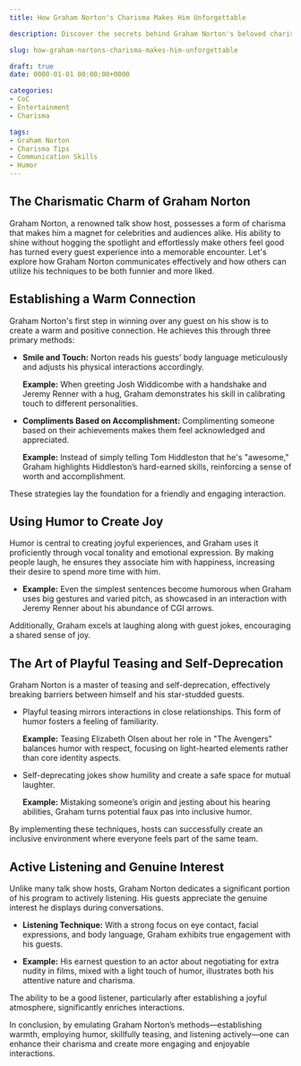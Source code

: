 ```yaml
---
title: How Graham Norton's Charisma Makes Him Unforgettable

description: Discover the secrets behind Graham Norton's beloved charisma and learn how to apply his techniques to become funnier and more well-liked.

slug: how-graham-nortons-charisma-makes-him-unforgettable

draft: true
date: 0000-01-01 00:00:00+0000

categories:
- CoC
- Entertainment
- Charisma

tags:
- Graham Norton
- Charisma Tips
- Communication Skills
- Humor
---
```


## The Charismatic Charm of Graham Norton

Graham Norton, a renowned talk show host, possesses a form of charisma that makes him a magnet for celebrities and audiences alike. His ability to shine without hogging the spotlight and effortlessly make others feel good has turned every guest experience into a memorable encounter. Let's explore how Graham Norton communicates effectively and how others can utilize his techniques to be both funnier and more liked.

## Establishing a Warm Connection

Graham Norton's first step in winning over any guest on his show is to create a warm and positive connection. He achieves this through three primary methods:

- **Smile and Touch:** Norton reads his guests' body language meticulously and adjusts his physical interactions accordingly.
  
  **Example:** When greeting Josh Widdicombe with a handshake and Jeremy Renner with a hug, Graham demonstrates his skill in calibrating touch to different personalities.

- **Compliments Based on Accomplishment:** Complimenting someone based on their achievements makes them feel acknowledged and appreciated.

  **Example:** Instead of simply telling Tom Hiddleston that he's "awesome," Graham highlights Hiddleston’s hard-earned skills, reinforcing a sense of worth and accomplishment.

These strategies lay the foundation for a friendly and engaging interaction.

## Using Humor to Create Joy

Humor is central to creating joyful experiences, and Graham uses it proficiently through vocal tonality and emotional expression. By making people laugh, he ensures they associate him with happiness, increasing their desire to spend more time with him.

- **Example:** Even the simplest sentences become humorous when Graham uses big gestures and varied pitch, as showcased in an interaction with Jeremy Renner about his abundance of CGI arrows.

Additionally, Graham excels at laughing along with guest jokes, encouraging a shared sense of joy.

## The Art of Playful Teasing and Self-Deprecation

Graham Norton is a master of teasing and self-deprecation, effectively breaking barriers between himself and his star-studded guests.

- Playful teasing mirrors interactions in close relationships. This form of humor fosters a feeling of familiarity.

  **Example:** Teasing Elizabeth Olsen about her role in "The Avengers" balances humor with respect, focusing on light-hearted elements rather than core identity aspects.

- Self-deprecating jokes show humility and create a safe space for mutual laughter.

  **Example:** Mistaking someone’s origin and jesting about his hearing abilities, Graham turns potential faux pas into inclusive humor.

By implementing these techniques, hosts can successfully create an inclusive environment where everyone feels part of the same team.

## Active Listening and Genuine Interest

Unlike many talk show hosts, Graham Norton dedicates a significant portion of his program to actively listening. His guests appreciate the genuine interest he displays during conversations.

- **Listening Technique:** With a strong focus on eye contact, facial expressions, and body language, Graham exhibits true engagement with his guests.

- **Example:** His earnest question to an actor about negotiating for extra nudity in films, mixed with a light touch of humor, illustrates both his attentive nature and charisma.

The ability to be a good listener, particularly after establishing a joyful atmosphere, significantly enriches interactions.

In conclusion, by emulating Graham Norton’s methods—establishing warmth, employing humor, skillfully teasing, and listening actively—one can enhance their charisma and create more engaging and enjoyable interactions.
